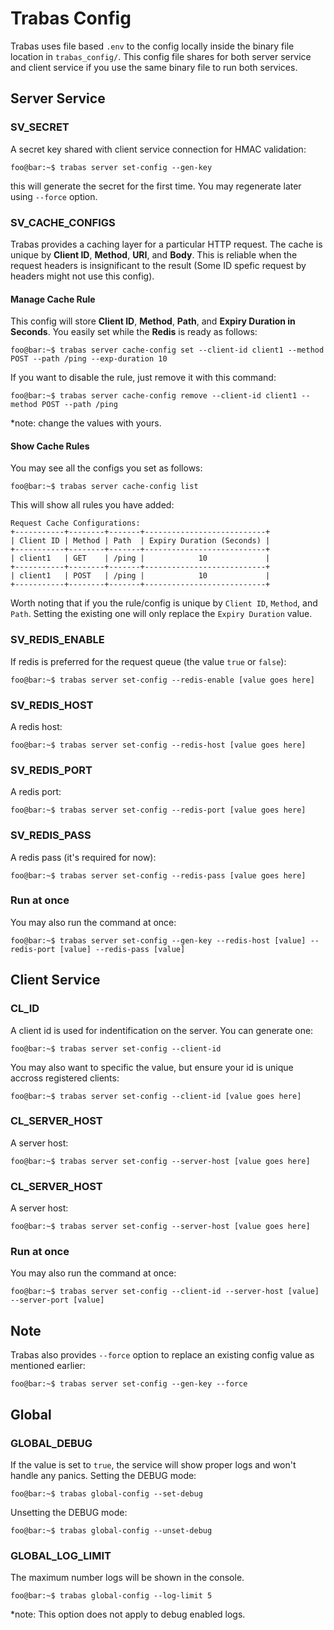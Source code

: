 # Trabas Config
Trabas uses file based `.env` to the config locally inside the binary file location in `trabas_config/`.
This config file shares for both server service and client service if you use the same binary file to run both services.

## Server Service
### **SV_SECRET**

A secret key shared with client service connection for HMAC validation:
```console
foo@bar:~$ trabas server set-config --gen-key
```
this will generate the secret for the first time. You may regenerate later using `--force` option.

### **SV_CACHE_CONFIGS**

Trabas provides a caching layer for a particular HTTP request. The cache is unique by **Client ID**, **Method**, **URI**, and **Body**. This is reliable when the request headers is insignificant to the result (Some ID spefic request by headers might not use this config).
#### Manage Cache Rule
This config will store **Client ID**, **Method**, **Path**, and **Expiry Duration in Seconds**. You easily set while the **Redis** is ready as follows:
```console
foo@bar:~$ trabas server cache-config set --client-id client1 --method POST --path /ping --exp-duration 10
```
If you want to disable the rule, just remove it with this command:
```console
foo@bar:~$ trabas server cache-config remove --client-id client1 --method POST --path /ping
```
*note: change the values with yours.
#### Show Cache Rules
You may see all the configs you set as follows:
```console
foo@bar:~$ trabas server cache-config list
```
This will show all rules you have added:
```console
Request Cache Configurations:
+-----------+--------+-------+---------------------------+
| Client ID | Method | Path  | Expiry Duration (Seconds) |
+-----------+--------+-------+---------------------------+
| client1   | GET    | /ping |            10             |
+-----------+--------+-------+---------------------------+
| client1   | POST   | /ping |            10             |
+-----------+--------+-------+---------------------------+
```
Worth noting that if you the rule/config is unique by `Client ID`, `Method`, and `Path`. Setting the existing one will only replace the `Expiry Duration` value.

### **SV_REDIS_ENABLE**

If redis is preferred for the request queue (the value `true` or `false`):
```console
foo@bar:~$ trabas server set-config --redis-enable [value goes here]
```

### **SV_REDIS_HOST**

A redis host:
```console
foo@bar:~$ trabas server set-config --redis-host [value goes here]
```

### **SV_REDIS_PORT**

A redis port:
```console
foo@bar:~$ trabas server set-config --redis-port [value goes here]
```

### **SV_REDIS_PASS**

A redis pass (it's required for now):
```console
foo@bar:~$ trabas server set-config --redis-pass [value goes here]
```

### Run at once
You may also run the command at once:
```console
foo@bar:~$ trabas server set-config --gen-key --redis-host [value] --redis-port [value] --redis-pass [value] 
```

## Client Service
### **CL_ID**

A client id is used for indentification on the server. You can generate one:
```console
foo@bar:~$ trabas server set-config --client-id
```
You may also want to specific the value, but ensure your id is unique accross registered clients:
```console
foo@bar:~$ trabas server set-config --client-id [value goes here]
```
### **CL_SERVER_HOST**

A server host:
```console
foo@bar:~$ trabas server set-config --server-host [value goes here]
```

### **CL_SERVER_HOST**

A server host:
```console
foo@bar:~$ trabas server set-config --server-host [value goes here]
```

### Run at once
You may also run the command at once:
```console
foo@bar:~$ trabas server set-config --client-id --server-host [value] --server-port [value]
```

## Note
Trabas also provides `--force` option to replace an existing config value as mentioned earlier:
```console
foo@bar:~$ trabas server set-config --gen-key --force
```
## Global
### **GLOBAL_DEBUG**

If the value is set to `true`, the service will show proper logs and won't handle any panics.
Setting the DEBUG mode:
```console
foo@bar:~$ trabas global-config --set-debug
```
Unsetting the DEBUG mode:
```console
foo@bar:~$ trabas global-config --unset-debug
```
### **GLOBAL_LOG_LIMIT**

The maximum number logs will be shown in the console.
```console
foo@bar:~$ trabas global-config --log-limit 5
```
*note: This option does not apply to debug enabled logs.
